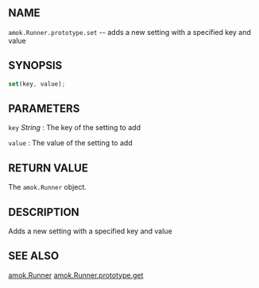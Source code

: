 ## NAME

`amok.Runner.prototype.set` -- adds a new setting with a specified key and value

## SYNOPSIS

```js
set(key, value);
```

## PARAMETERS
`key` *String*
:   The key of the setting to add

`value`
:   The value of the setting to add

## RETURN VALUE

The `amok.Runner` object.

## DESCRIPTION

Adds a new setting with a specified key and value

## SEE ALSO

[amok.Runner](amok.Runner.3.md)
[amok.Runner.prototype.get](amok.Runner.prototype.get.3.md)